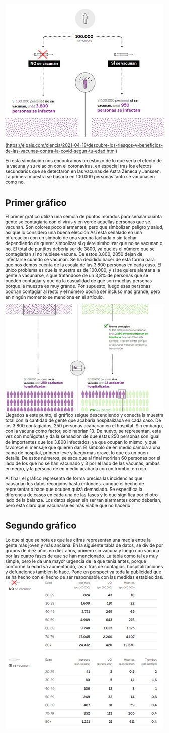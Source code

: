 ![puntitos](https://github.com/Jmirandaq/Clases/blob/main/docs/images/puntitos.png)

(https://elpais.com/ciencia/2021-04-18/descubre-los-riesgos-y-beneficios-de-las-vacunas-contra-la-covid-segun-tu-edad.html)

En esta simulación nos encontramos un esbozo de lo que sería el efecto de la vacuna y su relación con el coronavirus, en especial
tras los efectos secundarios que se detectaron en las vacunas de Astra Zeneca y Janssen. La primera muestra se basaría en 100.000
personas tanto se vacunasen como no.

# Primer gráfico
El primer gráfico utiliza una sémola de puntos morados para señalar cuánta gente se contagiaría con el virus y en verde aquellas
personas que se vacunan. Son colores poco alarmantes, pero que simbolizan peligro y salud, así que lo considero una buena elección
Así está señalado en una bifurcación con un símbolo de una vacuna tachada o sin tachar dependiendo de querer simbolizar si quiere 
simbolizar que no se vacunan o no. El total de puntitos debería ser de 3800, ya que es el número que se contagiarían si no hubiese 
vacuna. De estos 3.800, 2850 dejan de infectarse cuando se vacunan. Se ha decidido hacer de esta forma para que nos 
demos cuenta de la escala de las 3.800 personas en cada caso. El único problema es que la muestra es de 100.000, y si se quiere alentar 
a la gente a vacunarse, sigue tratándose de un 3,8% de personas que se pueden contagiar y que da la casualidad de que son muchas personas 
porque la muestra es muy grande. Por supuesto, luego esas personas podrían contagiar al resto y el número podría ser incluso más grande,
pero en ningún momento se menciona en el artículo. 

![personas](https://github.com/Jmirandaq/Clases/blob/main/docs/images/personas.jpg)
Llegados a este punto, el gráfico seigue descendiendo y conecta la muestra total con la cantidad de gente que acabaría hospitalizada en
cada caso. De los 3.800 contagiados, 250 personas acabarían en el hospital. Sin embargo, con la vacuna como factor, solo habrían 13. De
nuevo, se representan, esta vez con moñigotes y da la sensación de que estas 250 personas son igual de importantes que los 3.800 infectados,
ya que ocupan lo mismo, y que favorece el mensaje que quieren dar. El símbolo de en medio cambia a una cama de hospital, primero leve y luego
más grave, lo que es un buen detalle. De estos números, se saca que al final morirían 60 personas por el lado de los que no se han vacunado y 
3 por el lado de las vacunas, ambas en negro, y la persona de en medio acabaría con un trombo, en rojo. 

Al final, el gráfico representa de forma precisa las incidencias que causarían los datos recogidos hasta entonces. aunque el hecho de representarlo
hace que ocupen quizá demasiado. Se especifica la diferencia de casos en cada una de las fases y lo que significa por el otro lado de la balanza. 
Los datos siguen sin ser tan alarmantes como deberían, pero está claro que vacunarse es más viable que no hacerlo.

# Segundo gráfico
Lo que sí que se nota es que las cifras representan una media entre la gente más joven y más anciana. En la siguiente tabla de datos, se divide por
grupos de diez años en diez años, primero sin vacuna y luego con vacuna por las cuatro fases de que se han mencionado. La tabla como tal es muy simple, 
pero le da una mayor urgencia de la que tenía antes, porque conforme la edad va aumentando, las cifras de contagios, hospitalizaciones y defunciones 
también lo hace. Pone en perspectiva toda la publicidad que se ha hecho con el hecho de ser responsable con las medidas establecidas.
![tabla](https://github.com/Jmirandaq/Clases/blob/main/docs/images/tabla.jpg.png)



